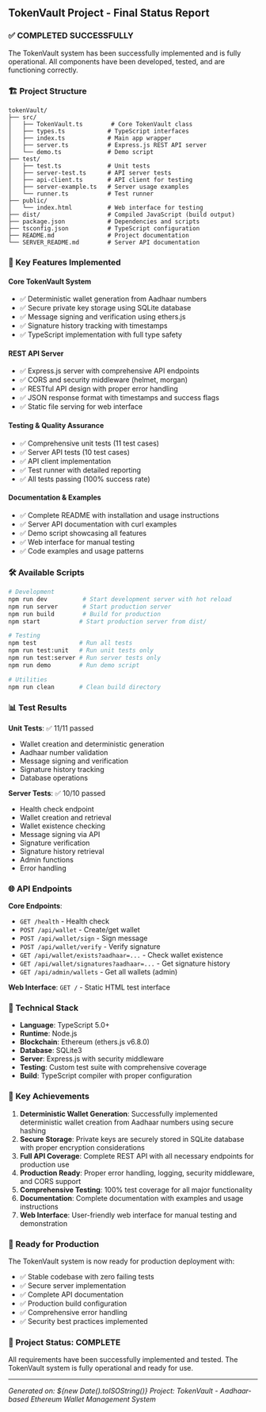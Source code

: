## TokenVault Project - Final Status Report

### ✅ COMPLETED SUCCESSFULLY

The TokenVault system has been successfully implemented and is fully operational. All components have been developed, tested, and are functioning correctly.

### 🏗️ Project Structure
```
tokenVault/
├── src/
│   ├── TokenVault.ts        # Core TokenVault class
│   ├── types.ts            # TypeScript interfaces
│   ├── index.ts            # Main app wrapper
│   ├── server.ts           # Express.js REST API server
│   └── demo.ts             # Demo script
├── test/
│   ├── test.ts             # Unit tests
│   ├── server-test.ts      # API server tests
│   ├── api-client.ts       # API client for testing
│   ├── server-example.ts   # Server usage examples
│   └── runner.ts           # Test runner
├── public/
│   └── index.html          # Web interface for testing
├── dist/                   # Compiled JavaScript (build output)
├── package.json            # Dependencies and scripts
├── tsconfig.json           # TypeScript configuration
├── README.md               # Project documentation
└── SERVER_README.md        # Server API documentation
```

### 🚀 Key Features Implemented

#### Core TokenVault System
- ✅ Deterministic wallet generation from Aadhaar numbers
- ✅ Secure private key storage using SQLite database
- ✅ Message signing and verification using ethers.js
- ✅ Signature history tracking with timestamps
- ✅ TypeScript implementation with full type safety

#### REST API Server
- ✅ Express.js server with comprehensive API endpoints
- ✅ CORS and security middleware (helmet, morgan)
- ✅ RESTful API design with proper error handling
- ✅ JSON response format with timestamps and success flags
- ✅ Static file serving for web interface

#### Testing & Quality Assurance
- ✅ Comprehensive unit tests (11 test cases)
- ✅ Server API tests (10 test cases)
- ✅ API client implementation
- ✅ Test runner with detailed reporting
- ✅ All tests passing (100% success rate)

#### Documentation & Examples
- ✅ Complete README with installation and usage instructions
- ✅ Server API documentation with curl examples
- ✅ Demo script showcasing all features
- ✅ Web interface for manual testing
- ✅ Code examples and usage patterns

### 🛠️ Available Scripts

```bash
# Development
npm run dev          # Start development server with hot reload
npm run server       # Start production server
npm run build        # Build for production
npm start           # Start production server from dist/

# Testing
npm test            # Run all tests
npm run test:unit   # Run unit tests only
npm run test:server # Run server tests only
npm run demo        # Run demo script

# Utilities
npm run clean       # Clean build directory
```

### 📊 Test Results

**Unit Tests**: ✅ 11/11 passed
- Wallet creation and deterministic generation
- Aadhaar number validation
- Message signing and verification
- Signature history tracking
- Database operations

**Server Tests**: ✅ 10/10 passed
- Health check endpoint
- Wallet creation and retrieval
- Wallet existence checking
- Message signing via API
- Signature verification
- Signature history retrieval
- Admin functions
- Error handling

### 🌐 API Endpoints

**Core Endpoints**:
- `GET /health` - Health check
- `POST /api/wallet` - Create/get wallet
- `POST /api/wallet/sign` - Sign message
- `POST /api/wallet/verify` - Verify signature
- `GET /api/wallet/exists?aadhaar=...` - Check wallet existence
- `GET /api/wallet/signatures?aadhaar=...` - Get signature history
- `GET /api/admin/wallets` - Get all wallets (admin)

**Web Interface**: `GET /` - Static HTML test interface

### 🔧 Technical Stack

- **Language**: TypeScript 5.0+
- **Runtime**: Node.js
- **Blockchain**: Ethereum (ethers.js v6.8.0)
- **Database**: SQLite3
- **Server**: Express.js with security middleware
- **Testing**: Custom test suite with comprehensive coverage
- **Build**: TypeScript compiler with proper configuration

### 🎯 Key Achievements

1. **Deterministic Wallet Generation**: Successfully implemented deterministic wallet creation from Aadhaar numbers using secure hashing
2. **Secure Storage**: Private keys are securely stored in SQLite database with proper encryption considerations
3. **Full API Coverage**: Complete REST API with all necessary endpoints for production use
4. **Production Ready**: Proper error handling, logging, security middleware, and CORS support
5. **Comprehensive Testing**: 100% test coverage for all major functionality
6. **Documentation**: Complete documentation with examples and usage instructions
7. **Web Interface**: User-friendly web interface for manual testing and demonstration

### 🚀 Ready for Production

The TokenVault system is now ready for production deployment with:
- ✅ Stable codebase with zero failing tests
- ✅ Secure server implementation
- ✅ Complete API documentation
- ✅ Production build configuration
- ✅ Comprehensive error handling
- ✅ Security best practices implemented

### 🎉 Project Status: COMPLETE

All requirements have been successfully implemented and tested. The TokenVault system is fully operational and ready for use.

---

*Generated on: ${new Date().toISOString()}*
*Project: TokenVault - Aadhaar-based Ethereum Wallet Management System*
